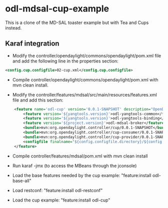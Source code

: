 odl-mdsal-cup-example
=====================

This is a clone of the MD-SAL toaster example but with Tea and Cups instead.

## Karaf integration

* Modify the controller/opendaylight/commons/opendaylight/pom.xml file and add the following line in the properties section:

```xml
<config.cup.configfile>02-cup.xml</config.cup.configfile>
```

* Compile controller/opendaylight/commons/opendaylight/pom.xml with mvn clean install.

* Modify the controller/features/mdsal/src/main/resources/features.xml file and add this section:

```xml
    <feature name='odl-cup' version='0.0.1-SNAPSHOT' description="OpenDaylight :: Cup">
        <feature version='${yangtools.version}'>odl-yangtools-common</feature>
        <feature version='${yangtools.version}'>odl-yangtools-binding</feature>
        <feature version='${project.version}'>odl-mdsal-broker</feature>
        <bundle>mvn:org.opendaylight.controller/cup/0.0.1-SNAPSHOT</bundle>
        <bundle>mvn:org.opendaylight.controller/cup-consumer/0.0.1-SNAPSHOT</bundle-->
        <bundle>mvn:org.opendaylight.controller/cup-provider/0.0.1-SNAPSHOT</bundle>
        <configfile finalname="${config.configfile.directory}/${config.cup.configfile}">mvn:org.opendaylight.controller/cup-config/0.0.1-SNAPSHOT/xml/config</configfile>
    </feature>
```
* Compile controller/features/mdsal/pom.xml with mvn clean install

* Run karaf -jmx (to access the MBeans through the jconsole)

* Load the base features needed by the cup example: "feature:install odl-base-all"

* Load restconf: "feature:install odl-restconf"

* Load the cup example: "feature:install odl-cup"

